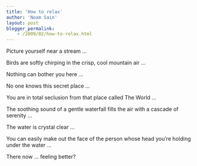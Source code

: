 ```yaml
---
title: 'How to relax'
author: 'Noam Sain'
layout: post
blogger_permalink:
    - /2009/02/how-to-relax.html
---
```


Picture yourself near a stream …  
  
Birds are softly chirping in the crisp, cool mountain air …

Nothing can bother you here …

No one knows this secret place …

You are in total seclusion from that place called The World …

The soothing sound of a gentle waterfall fills the air with a cascade of serenity …

The water is crystal clear …

You can easily make out the face of the person whose head you’re holding under the water …

There now … feeling better?